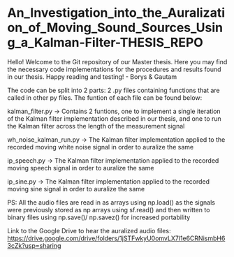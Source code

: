 # An_Investigation_into_the_Auralization_of_Moving_Sound_Sources_Using_a_Kalman-Filter-THESIS_REPO
Hello! Welcome to the Git repository of our Master thesis. Here you may find the necessary code implementations for the procedures and results found in our thesis. Happy reading and testing! - Borys &amp; Gautam

The code can be split into 2 parts: 2 .py files containing functions that are called in other py files. The funtion of each file can be found below:

kalman_filter.py -> Contains 2 funtions, one to implement a single iteration of the Kalman filter implementation described in our thesis, and one to run the Kalman filter across the length of the measurement signal

wh_noise_kalman_run.py -> The Kalman filter implementation applied to the recorded moving white noise signal in order to auralize the same

ip_speech.py -> The Kalman filter implementation applied to the recorded moving speech signal in order to auralize the same

ip_sine.py -> The Kalman filter implementation applied to the recorded moving sine signal in order to auralize the same

PS: All the audio files are read in as arrays using np.load() as the signals were previously stored as np arrays using sf.read() and then written to binary files using np.save()/ np.savez() for increased portability

Link to the Google Drive to hear the auralized audio files: https://drive.google.com/drive/folders/1jSTFwkyU0omvLX7l1e6CRNismbH63cZk?usp=sharing
